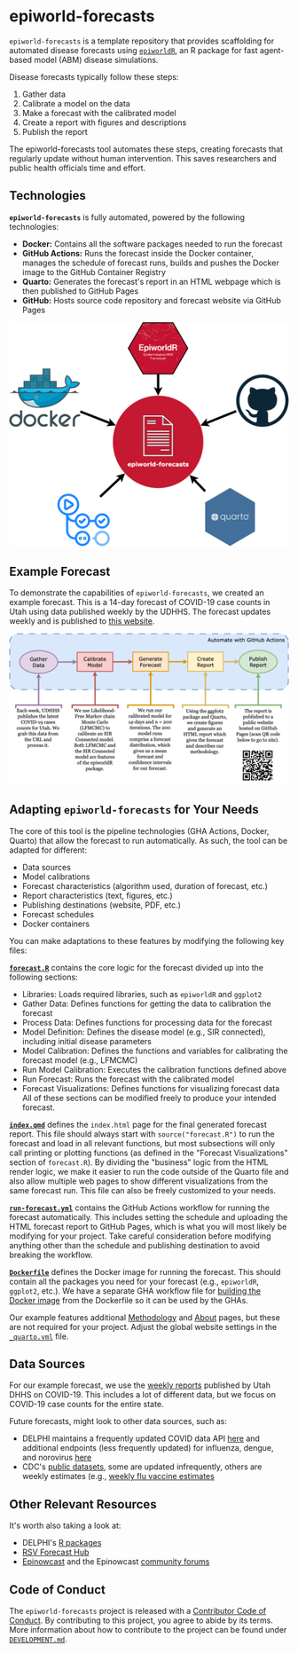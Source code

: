 # epiworld-forecasts

`epiworld-forecasts` is a template repository that provides scaffolding for automated disease forecasts using [`epiworldR`](https://github.com/UofUEpiBio/epiworldR/), an R package for fast agent-based model (ABM) disease simulations.

Disease forecasts typically follow these steps:

1. Gather data
2. Calibrate a model on the data
3. Make a forecast with the calibrated model
4. Create a report with figures and descriptions
5. Publish the report

The epiworld-forecasts tool automates these steps, creating forecasts that regularly update without human intervention. This saves researchers and public health officials time and effort.


## Technologies

**`epiworld-forecasts`** is fully automated, powered by the following technologies:

* **Docker:** Contains all the software packages needed to run the forecast
* **GitHub Actions:** Runs the forecast inside the Docker container, manages the schedule of forecast runs, builds and pushes the Docker image to the GitHub Container Registry
* **Quarto:** Generates the forecast's report in an HTML webpage which is then published to GitHub Pages
* **GitHub:** Hosts source code repository and forecast website via GitHub Pages

![](assets/tech-chart.png)


## Example Forecast

To demonstrate the capabilities of `epiworld-forecasts`, we created an example forecast.
This is a 14-day forecast of COVID-19 case counts in Utah using data published weekly by the UDHHS.
The forecast updates weekly and is published to [this website](https://epiforesite.github.io/epiworld-forecasts/).

![](assets/process-flow-chart.png)


## Adapting `epiworld-forecasts` for Your Needs

The core of this tool is the pipeline technologies (GHA Actions, Docker, Quarto) that allow the forecast to run automatically.
As such, the tool can be adapted for different:

* Data sources
* Model calibrations
* Forecast characteristics (algorithm used, duration of forecast, etc.)
* Report characteristics (text, figures, etc.)
* Publishing destinations (website, PDF, etc.)
* Forecast schedules
* Docker containers

You can make adaptations to these features by modifying the following key files:

[**`forecast.R`**](./forecast.R) contains the core logic for the forecast divided up into the following sections:
* Libraries: Loads required libraries, such as `epiworldR` and `ggplot2`
* Gather Data: Defines functions for getting the data to calibration the forecast
* Process Data: Defines functions for processing data for the forecast
* Model Definition: Defines the disease model (e.g., SIR connected), including initial disease parameters
* Model Calibration: Defines the functions and variables for calibrating the forecast model (e.g., LFMCMC)
* Run Model Calibration: Executes the calibration functions defined above
* Run Forecast: Runs the forecast with the calibrated model
* Forecast Visualizations: Defines functions for visualizing forecast data
All of these sections can be modified freely to produce your intended forecast.

[**`index.qmd`**](./index.qmd) defines the `index.html` page for the final generated forecast report.
This file should always start with `source("forecast.R")` to run the forecast and load in all relevant functions, but most subsections will only call printing or plotting functions (as defined in the "Forecast Visualizations" section of `forecast.R`).
By dividing the "business" logic from the HTML render logic, we make it easier to run the code outside of the Quarto file and also allow multiple web pages to show different visualizations from the same forecast run.
This file can also be freely customized to your needs.

[**`run-forecast.yml`**](./.github/workflows/run-forecast.yml) contains the GitHub Actions workflow for running the forecast automatically.
This includes setting the schedule and uploading the HTML forecast report to GitHub Pages, which is what you will most likely be modifying for your project.
Take careful consideration before modifying anything other than the schedule and publishing destination to avoid breaking the workflow.

[**`Dockerfile`**](./.devcontainer/Dockerfile) defines the Docker image for running the forecast.
This should contain all the packages you need for your forecast (e.g., `epiworldR`, `ggplot2`, etc.).
We have a separate GHA workflow file for [building the Docker image](./.github/workflows/build-docker-image.yml) from the Dockerfile so it can be used by the GHAs.

Our example features additional [Methodology](./methodology.qmd) and [About](./about.qmd) pages, but these are not required for your project.
Adjust the global website settings in the [`_quarto.yml`](./_quarto.yml) file.


## Data Sources
For our example forecast, we use the [weekly reports](https://coronavirus.utah.gov/case-counts/) published by Utah DHHS on COVID-19.
This includes a lot of different data, but we focus on COVID-19 case counts for the entire state.

Future forecasts, might look to other data sources, such as:
- DELPHI maintains a frequently updated COVID data API [here](https://cmu-delphi.github.io/delphi-epidata/api/covidcast.html) and additional endpoints (less frequently updated) for influenza, dengue, and norovirus [here](https://cmu-delphi.github.io/delphi-epidata/api/README.html)
- CDC's [public datasets](https://data.cdc.gov), some are updated infrequently, others are weekly estimates (e.g., [weekly flu vaccine estimates](https://data.cdc.gov/Vaccinations/Weekly-Cumulative-Estimated-Number-of-Influenza-Va/ysd3-txwj/about_data)


## Other Relevant Resources
It's worth also taking a look at:
- DELPHI's [R packages](https://delphi.cmu.edu/code/)
- [RSV Forecast Hub](https://rsvforecasthub.org/#Overview)
- [Epinowcast](https://www.epinowcast.org) and the Epinowcast [community forums](https://community.epinowcast.org)


## Code of Conduct

The `epiworld-forecasts` project is released with a [Contributor Code of Conduct](./CODE_OF_CONDUCT.md).
By contributing to this project, you agree to abide by its terms.
More information about how to contribute to the project can be found under [`DEVELOPMENT.md`](DEVELOPMENT.md).
